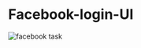 # Facebook-login-UI
![facebook task](https://github.com/user-attachments/assets/abf0398a-42dd-48b9-807a-b489b1ec8e34)
